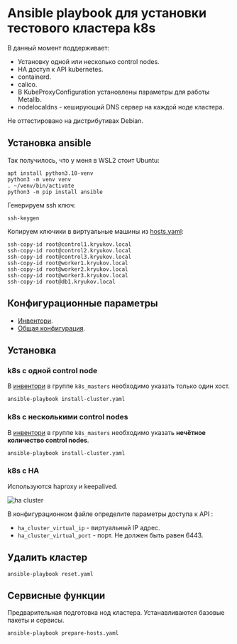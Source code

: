# Ansible playbook для установки тестового кластера k8s

В данный момент поддерживает:

* Установку одной или несколько control nodes.
* HA доступ к API kubernetes.
* containerd.
* calico.
* В KubeProxyConfiguration установлены параметры для работы Metallb.
* nodelocaldns - кеширующий DNS сервер на каждой ноде кластера.

Не оттестировано на дистрибутивах Debian.

## Установка ansible

Так получилось, что у меня в WSL2 стоит Ubuntu:

```shell
apt install python3.10-venv
python3 -m venv venv
. ~/venv/bin/activate
python3 -m pip install ansible
```

Генерируем ssh ключ:

```shell
ssh-keygen
```

Копируем ключики в виртуальные машины из [hosts.yaml](hosts.yml):

 ```shell
ssh-copy-id root@control1.kryukov.local
ssh-copy-id root@control2.kryukov.local
ssh-copy-id root@control3.kryukov.local
ssh-copy-id root@worker1.kryukov.local
ssh-copy-id root@worker2.kryukov.local
ssh-copy-id root@worker3.kryukov.local
ssh-copy-id root@db1.kryukov.local
```

## Конфигурационные параметры

* [Инвентори](hosts.yaml).
* [Общая конфигурация](group_vars/k8s_cluster).

## Установка

### k8s с одной control node

В [инвентори](hosts.yaml) в группе `k8s_masters` необходимо указать только один хост.

```ansible-playbook install-cluster.yaml```

### k8s с несколькими control nodes

В [инвентори](hosts.yaml) в группе `k8s_masters` необходимо указать **нечётное количество
control nodes**.

```ansible-playbook install-cluster.yaml```

### k8s c HA

Используются haproxy и keepalived.

![ha cluster](images/ha_cluster.jpg)

В конфигурационном файле определите параметры доступа к API :

* `ha_cluster_virtual_ip` - виртуальный IP адрес.
* `ha_cluster_virtual_port` - порт. Не должен быть равен 6443.

## Удалить кластер

```ansible-playbook reset.yaml```

## Сервисные функции

Предварительная подготовка нод кластера. Устанавливаются базовые пакеты и сервисы.

```ansible-playbook prepare-hosts.yaml```
